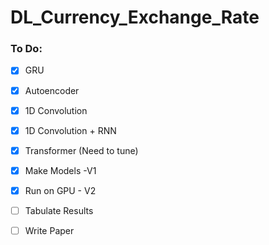 # DL_Currency_Exchange_Rate

### To Do:

- [x] GRU
- [x] Autoencoder
- [x] 1D Convolution
- [x] 1D Convolution + RNN
- [x] Transformer (Need to tune)


- [x] Make Models -V1
- [x] Run on GPU - V2
- [ ] Tabulate Results
- [ ] Write Paper
